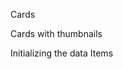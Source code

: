 Cards
<snippet id='ext-listview-cards-lines-html'/>

Cards with thumbnails
<snippet id='ext-listview-thumbs-cards-lines-html'/>

Initializing the data Items
<snippet id='ext-listview-cards-code'/>